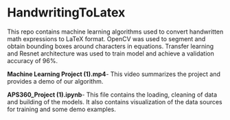 # HandwritingToLatex
This repo contains machine learning algorithms used to convert handwritten math expressions to LaTeX format. OpenCV was used to segment and obtain bounding boxes around characters in equations. Transfer learning and Resnet architecture was used to train model and achieve a validation accuracy of 96%.

**Machine Learning Project (1).mp4**- This video summarizes the project and provides a demo of our algorithm.

**APS360_Project (1).ipynb**- This file contains the loading, cleaning of data and building of the models. It also contains visualization of the data sources for training and some demo examples.
